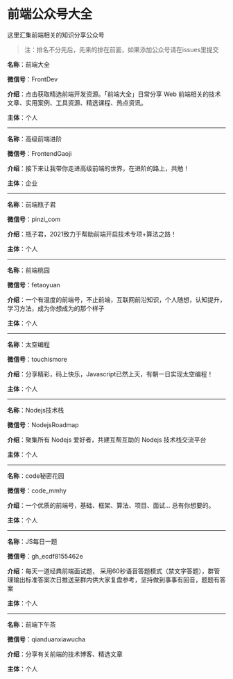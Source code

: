 # 前端公众号大全

这里汇集前端相关的知识分享公众号

>注：排名不分先后，先来的排在前面，如果添加公众号请在issues里提交



**名称**：前端大全

**微信号**：FrontDev

**介绍**：点击获取精选前端开发资源。「前端大全」日常分享 Web 前端相关的技术文章、实用案例、工具资源、精选课程、热点资讯。

**主体**：个人

- - -

**名称**：高级前端进阶

**微信号**：FrontendGaoji

**介绍**：接下来让我带你走进高级前端的世界，在进阶的路上，共勉！

**主体**：企业

- - -

**名称**：前端瓶子君

**微信号**：pinzi_com

**介绍**：瓶子君，2021致力于帮助前端开启技术专项+算法之路！

**主体**：个人

- - -

**名称**：前端桃园

**微信号**：fetaoyuan

**介绍**：一个有温度的前端号，不止前端，互联网前沿知识，个人随想，认知提升，学习方法，成为你想成为的那个样子

**主体**：个人

- - -

**名称**：太空编程

**微信号**：touchismore

**介绍**：分享精彩，码上快乐，Javascript已然上天，有朝一日实现太空编程！

**主体**：个人

- - -

**名称**：Nodejs技术栈

**微信号**：NodejsRoadmap

**介绍**：聚集所有 Nodejs 爱好者，共建互帮互助的 Nodejs 技术栈交流平台

**主体**：个人

- - -

**名称**：code秘密花园

**微信号**：code_mmhy

**介绍**：一个优质的前端号，基础、框架、算法、项目、面试... 总有你想要的。

**主体**：个人

- - -

**名称**：JS每日一题

**微信号**：gh_ecdf8155462e

**介绍**：每天一道经典前端面试题， 采用60秒语音答题模式（禁文字答题），群管理输出标准答案次日推送至群内供大家复盘参考，坚持做到事事有回音，题题有答案

**主体**：个人

- - -

**名称**：前端下午茶

**微信号**：qianduanxiawucha

**介绍**：分享有关前端的技术博客、精选文章

**主体**：个人
